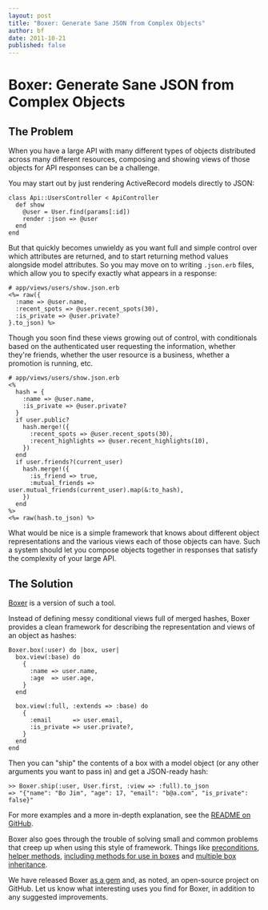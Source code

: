 ```yaml
---
layout: post
title: "Boxer: Generate Sane JSON from Complex Objects"
author: bf
date: 2011-10-21
published: false
---
```


# Boxer: Generate Sane JSON from Complex Objects

## The Problem

When you have a large API with many different types of objects distributed
across many different resources, composing and showing views of those objects
for API responses can be a challenge.

You may start out by just rendering ActiveRecord models directly to JSON:

    class Api::UsersController < ApiController
      def show
        @user = User.find(params[:id])
        render :json => @user
      end
    end

But that quickly becomes unwieldy as you want full and simple control over
which attributes are returned, and to start returning method values alongside
model attributes. So you may move on to writing `.json.erb` files, which allow
you to specify exactly what appears in a response:

    # app/views/users/show.json.erb
    <%= raw({
      :name => @user.name,
      :recent_spots => @user.recent_spots(30),
      :is_private => @user.private?
    }.to_json) %>

Though you soon find these views growing out of control, with conditionals
based on the authenticated user requesting the information, whether they're
friends, whether the user resource is a business, whether a promotion is
running, etc.

    # app/views/users/show.json.erb
    <%
      hash = {
        :name => @user.name,
        :is_private => @user.private?
      }
      if user.public?
        hash.merge!({
          :recent_spots => @user.recent_spots(30),
          :recent_highlights => @user.recent_highlights(10),
        })
      end
      if user.friends?(current_user)
        hash.merge!({
          :is_friend => true,
          :mutual_friends => user.mutual_friends(current_user).map(&:to_hash),
        })
      end
    %>
    <%= raw(hash.to_json) %>

What would be nice is a simple framework that knows about different object
representations and the various views each of those objects can have. Such
a system should let you compose objects together in responses that satisfy
the complexity of your large API.

## The Solution

[Boxer](http://github.com/gowalla/boxer) is a version of such a tool.

Instead of defining messy conditional views full of merged hashes, Boxer
provides a clean framework for describing the representation and views of
an object as hashes:

    Boxer.box(:user) do |box, user|
      box.view(:base) do
        {
          :name => user.name,
          :age  => user.age,
        }
      end

      box.view(:full, :extends => :base) do
        {
          :email      => user.email,
          :is_private => user.private?,
        }
      end
    end

Then you can "ship" the contents of a box with a model object (or any other
arguments you want to pass in) and get a JSON-ready hash:

    >> Boxer.ship(:user, User.first, :view => :full).to_json
    => "{"name": "Bo Jim", "age": 17, "email": "b@a.com", "is_private": false}"

For more examples and a more in-depth explanation, see the
[README on GitHub](https://github.com/gowalla/boxer#readme).

Boxer also goes through the trouble of solving small and common problems that
creep up when using this style of framework. Things like [preconditions][1],
[helper methods][2], [including methods for use in boxes][3] and
[multiple box inheritance][4].

  [1]: https://github.com/gowalla/boxer/wiki/Preconditions
  [2]: https://github.com/gowalla/boxer/wiki/Helper-Methods-in-Boxes
  [3]: https://github.com/gowalla/boxer/wiki/Box-Includes
  [4]: https://github.com/gowalla/boxer/wiki/Multiple-Inheritance

We have released Boxer [as a gem](http://rubygems.org/gems/boxer) and,
as noted, an open-source project on GitHub. Let us know what interesting
uses you find for Boxer, in addition to any suggested improvements.
